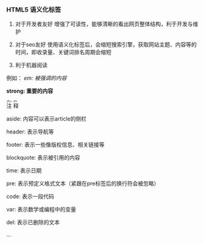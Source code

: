 ### HTML5 语义化标签

1. 对于开发者友好
    增强了可读性，能够清晰的看出网页整体结构，利于开发与维护

2. 对于seo友好
    使用语义化标签后，会缩短搜索引擎，获取网站主题、内容等的时间，即收录量、关键词排名周期会缩短

3. 利于机器阅读

例如：
  <em>em: 被强调的内容</em>

  <strong>strong: 重要的内容</strong>

  <ruby>
    注<rt>zhu</rt>
    释<rt>shi</rt>
  </ruby>

  aside: 内容可以表示article的侧栏
    
  header: 表示导航等

  footer: 表示一些像版权信息、相关链接等

  blockquote: 表示被引用的内容

  time: 表示日期

  pre: 表示预定义格式文本（紧跟在pre标签后的换行符会被忽略）

  code: 表示一段代码

  var: 表示数学或编程中的变量

  del: 表示已删除的文本

  ...
      